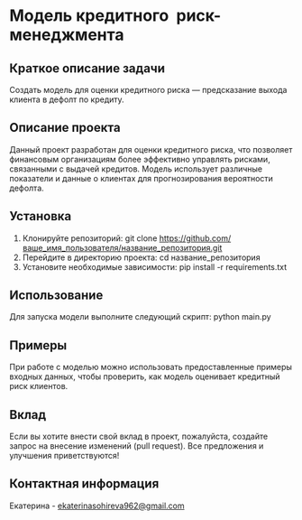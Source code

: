 # Модель кредитного  риск-менеджмента

## Краткое описание задачи
Создать модель для оценки кредитного риска — предсказание выхода клиента в дефолт по кредиту.

## Описание проекта
Данный проект разработан для оценки кредитного риска, что позволяет финансовым организациям более эффективно управлять рисками, связанными с выдачей кредитов. Модель использует различные показатели и данные о клиентах для прогнозирования вероятности дефолта.

## Установка
1. Клонируйте репозиторий: git clone https://github.com/ваше_имя_пользователя/название_репозитория.git
2. Перейдите в директорию проекта: cd название_репозитория
3. Установите необходимые зависимости: pip install -r requirements.txt

## Использование
Для запуска модели выполните следующий скрипт: python main.py

## Примеры
При работе с моделью можно использовать предоставленные примеры входных данных, чтобы проверить, как модель оценивает кредитный риск клиентов.

## Вклад
Если вы хотите внести свой вклад в проект, пожалуйста, создайте запрос на внесение изменений (pull request). Все предложения и улучшения приветствуются!

## Контактная информация
Екатерина - ekaterinasohireva962@gmail.com
